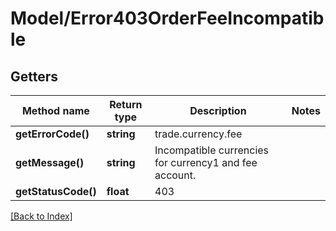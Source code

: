 # Model/Error403OrderFeeIncompatible

## Getters

Method name | Return type | Description | Notes
------------ | ------------- | ------------- | -------------
**getErrorCode()** | **string** | trade.currency.fee |
**getMessage()** | **string** | Incompatible currencies for currency1 and fee account. |
**getStatusCode()** | **float** | 403 |

[[Back to Index]](../index.md)
